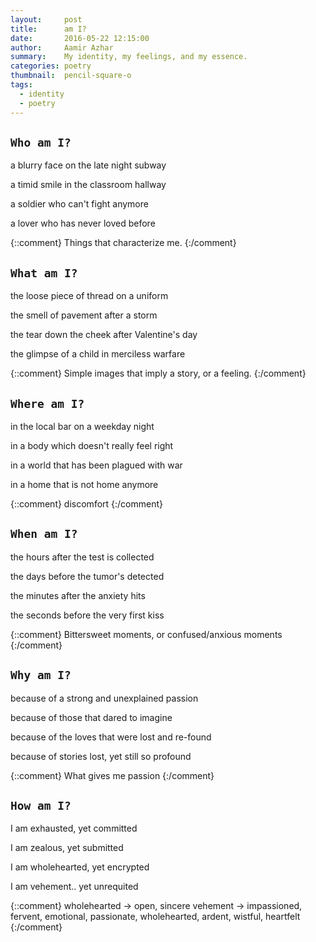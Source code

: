 ```yaml
---
layout:     post
title:      am I?
date:       2016-05-22 12:15:00
author:     Aamir Azhar
summary:    My identity, my feelings, and my essence.
categories: poetry
thumbnail:  pencil-square-o
tags:
  - identity
  - poetry
---
```


## `Who am I?`

a blurry face on the late night subway

a timid smile in the classroom hallway

a soldier who can't fight anymore

a lover who has never loved before

{::comment}
Things that characterize me.
{:/comment}

## `What am I?`

the loose piece of thread on a uniform

the smell of pavement after a storm

the tear down the cheek after Valentine's day

the glimpse of a child in merciless warfare

{::comment}
Simple images that imply a story, or a feeling.
{:/comment}

## `Where am I?`

in the local bar on a weekday night

in a body which doesn't really feel right

in a world that has been plagued with war

in a home that is not home anymore

{::comment}
discomfort
{:/comment}

## `When am I?`

the hours after the test is collected

the days before the tumor's detected

the minutes after the anxiety hits

the seconds before the very first kiss

{::comment}
Bittersweet moments, or confused/anxious moments
{:/comment}

## `Why am I?`

because of a strong and unexplained passion

because of those that dared to imagine

because of the loves that were lost and re-found

because of stories lost, yet still so profound

{::comment}
What gives me passion
{:/comment}

## `How am I?`

I am exhausted, yet committed

I am zealous, yet submitted

I am wholehearted, yet encrypted

I am vehement.. yet unrequited

{::comment}
wholehearted -> open, sincere
vehement -> impassioned, fervent, emotional, passionate, wholehearted, ardent, wistful, heartfelt
{:/comment}
